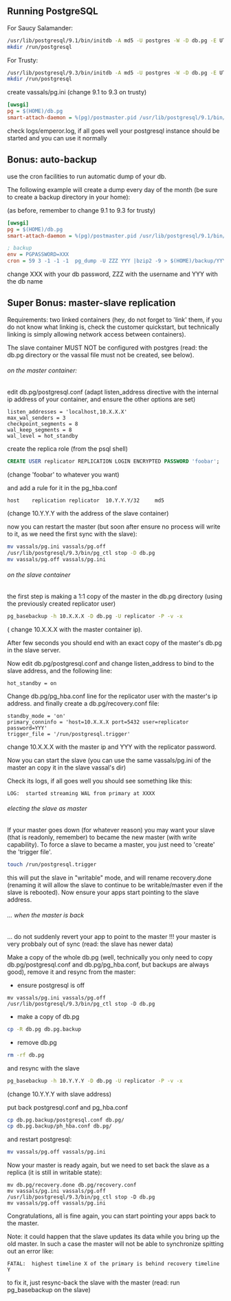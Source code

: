Running PostgreSQL
------------------

For Saucy Salamander:

```sh
/usr/lib/postgresql/9.1/bin/initdb -A md5 -U postgres -W -D db.pg -E UTF-8
mkdir /run/postgresql
```

For Trusty:

```sh
/usr/lib/postgresql/9.3/bin/initdb -A md5 -U postgres -W -D db.pg -E UTF-8
mkdir /run/postgresql
```


create vassals/pg.ini (change 9.1 to 9.3 on trusty)

```ini
[uwsgi]
pg = $(HOME)/db.pg
smart-attach-daemon = %(pg)/postmaster.pid /usr/lib/postgresql/9.1/bin/postgres -D %(pg)
```

check logs/emperor.log, if all goes well your postgresql instance should be started and you can use it normally

Bonus: auto-backup
------------------

use the cron facilities to run automatic dump of your db.

The following example will create a dump every day of the month (be sure to create a backup directory in your home):

(as before, remember to change 9.1 to 9.3 for trusty)

```ini
[uwsgi]
pg = $(HOME)/db.pg
smart-attach-daemon = %(pg)/postmaster.pid /usr/lib/postgresql/9.1/bin/postgres -D %(pg)

; backup
env = PGPASSWORD=XXX
cron = 59 3 -1 -1 -1  pg_dump -U ZZZ YYY |bzip2 -9 > $(HOME)/backup/YYY_`date +"%%d"`.sql.bz2
```

change XXX with your db password, ZZZ with the username and YYY with the db name

Super Bonus: master-slave replication
-------------------------------------

Requirements: two linked containers (hey, do not forget to 'link' them, if you do not know what linking is, check the customer quickstart, but technically linking is simply allowing network access between containers).

The slave container MUST NOT be configured with postgres (read: the db.pg directory or the vassal file must not be created, see below).

###### on the master container:

edit db.pg/postgresql.conf (adapt listen_address directive with the internal ip address of your container, and ensure the other options are set)

```
listen_addresses = 'localhost,10.X.X.X'
max_wal_senders = 3
checkpoint_segments = 8
wal_keep_segments = 8
wal_level = hot_standby
```

create the replica role (from the psql shell)


```sql
CREATE USER replicator REPLICATION LOGIN ENCRYPTED PASSWORD 'foobar';
```

(change 'foobar' to whatever you want)

and add a rule for it in the pg_hba.conf

```
host	replication	replicator	10.Y.Y.Y/32		md5
```

(change 10.Y.Y.Y with the address of the slave container)

now you can restart the master (but soon after ensure no process will write to it, as we need the first sync with the slave):

```sh
mv vassals/pg.ini vassals/pg.off
/usr/lib/postgresql/9.3/bin/pg_ctl stop -D db.pg
mv vassals/pg.off vassals/pg.ini
```

###### on the slave container

the first step is making a 1:1 copy of the master in the db.pg directory (using the previously created replicator user)

```sh
pg_basebackup -h 10.X.X.X -D db.pg -U replicator -P -v -x
```

( change 10.X.X.X with the master container ip).

After few seconds you should end with an exact copy of the master's db.pg in the slave server.

Now edit db.pg/postgresql.conf and change listen_address to bind to the slave address, and the following line:

```
hot_standby = on
```

Change db.pg/pg_hba.conf line for the replicator user with the master's ip address. and finally create a db.pg/recovery.conf file:

```
standby_mode = 'on'
primary_conninfo = 'host=10.X.X.X port=5432 user=replicator password=YYY'
trigger_file = '/run/postgresql.trigger'
```

change 10.X.X.X with the master ip and YYY with the replicator password.

Now you can start the slave (you can use the same vassals/pg.ini of the master an copy it in the slave vassal's dir)

Check its logs, if all goes well you should see something like this:

```
LOG:  started streaming WAL from primary at XXXX
```

###### electing the slave as master

If your master goes down (for whatever reason) you may want your slave (that is readonly, remember) to became the new master (with write capability). To force a slave to became a master, you just need to 'create' the 'trigger file'.

```sh
touch /run/postgresql.trigger
```

this will put the slave in "writable" mode, and will rename recovery.done (renaming it will allow the slave to continue to be writable/master even if the slave is rebooted). Now ensure your apps start pointing to the slave address.

###### ... when the master is back

... do not suddenly revert your app to point to the master !!! your master is very probbaly out of sync (read: the slave has newer data)

Make a copy of the whole db.pg (well, technically you only need to copy db.pg/postgresql.conf and db.pg/pg_hba.conf, but backups are always good), remove it and resync from the master:

* ensure postgresql is off

```
mv vassals/pg.ini vassals/pg.off
/usr/lib/postgresql/9.3/bin/pg_ctl stop -D db.pg
```

* make a copy of db.pg

```sh
cp -R db.pg db.pg.backup
```

* remove db.pg

```sh
rm -rf db.pg
```

and resync with the slave

```sh
pg_basebackup -h 10.Y.Y.Y -D db.pg -U replicator -P -v -x
```

(change 10.Y.Y.Y with slave address)

put back postgresql.conf and pg_hba.conf

```sh
cp db.pg.backup/postgresql.conf db.pg/
cp db.pg.backup/ph_hba.conf db.pg/
```

and restart postgresql:

```sh
mv vassals/pg.off vassals/pg.ini
```

Now your master is ready again, but we need to set back the slave as a replica (it is still in writable state):

```
mv db.pg/recovery.done db.pg/recovery.conf
mv vassals/pg.ini vassals/pg.off
/usr/lib/postgresql/9.3/bin/pg_ctl stop -D db.pg
mv vassals/pg.off vassals/pg.ini
```

Congratulations, all is fine again, you can start pointing your apps back to the master.

Note: it could happen that the slave updates its data while you bring up the old master. In such a case the master will not be able to synchronize spitting out an error like:

```
FATAL:  highest timeline X of the primary is behind recovery timeline Y
```

to fix it, just resync-back the slave with the master (read: run pg_basebackup on the slave)
